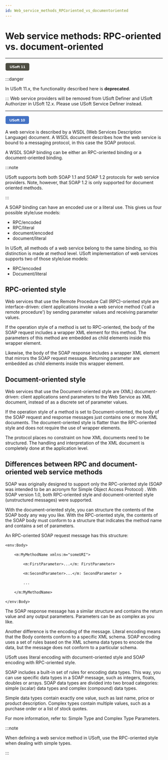 ```yaml
---
id: Web_service_methods_RPCoriented_vs_documentoriented
---
```


# Web service methods: RPC-oriented vs. document-oriented

----

![](./assets/ce23356b-05b0-4dc7-839e-3bc29b317664.png)




:::danger

In USoft 11.x, the functionality described here is **deprecated**.

:::
Web service providers will be removed from USoft Definer and USoft Authorizer in USoft 12.x. Please use USoft Service Definer instead.

----

![](./assets/8da989b4-0598-470f-ab26-cc0a3ca4ea6a.png)



A web service is described by a WSDL (Web Services Description Language) document. A WSDL document describes how the web service is bound to a messaging protocol, in this case the SOAP protocol.

A WSDL SOAP binding can be either an RPC-oriented binding or a document-oriented binding.


:::note

USoft supports both both SOAP 1.1 and SOAP 1.2 protocols for web service providers. Note, however, that SOAP 1.2 is only supported for document oriented methods.

:::

A SOAP binding can have an encoded use or a literal use. This gives us four possible style/use models:

- RPC/encoded
- RPC/literal
- document/encoded
- document/literal

In USoft, all methods of a web service belong to the same binding, so this distinction is made at method level. USoft implementation of web services supports two of those style/use models:

- RPC/encoded
- Document/literal

## RPC-oriented style

Web services that use the Remote Procedure Call (RPC)-oriented style are interface-driven: client applications invoke a web service method ('call a remote procedure') by sending parameter values and receiving parameter values.

If the operation style of a method is set to RPC-oriented, the body of the SOAP request includes a wrapper XML element for this method. The parameters of this method are embedded as child elements inside this wrapper element.

Likewise, the body of the SOAP response includes a wrapper XML element that mirrors the SOAP request message. Returning parameter are embedded as child elements inside this wrapper element.

## Document-oriented style

Web services that use the Document-oriented style are (XML) document-driven: client applications send parameters to the Web Service as XML document, instead of as a discrete set of parameter values.

If the operation style of a method is set to Document-oriented, the body of the SOAP request and response messages just contains one or more XML documents. The document-oriented style is flatter than the RPC-oriented style and does not require the use of wrapper elements.

The protocol places no constraint on how XML documents need to be structured. The handling and interpretation of the XML document is completely done at the application level.

## Differences between RPC and document-oriented web service methods

SOAP was originally designed to support only the RPC-oriented style (SOAP was intended to be an acronym for Simple Object Access Protocol) . With SOAP version 1.0, both RPC-oriented style and document-oriented style (unstructured messages) were supported.

With the document-oriented style, you can structure the contents of the SOAP body any way you like. With the RPC-oriented style, the contents of the SOAP body must conform to a structure that indicates the method name and contains a set of parameters.

An RPC-oriented SOAP request message has this structure:

```
<env:Body>
```

```
    <m:MyMethodName xmlns:m="someURI">
```

```
        <m:FirstParameter>...</m: FirstParameter>
```

```
        <m:SecondParameter>...</m: SecondParameter >
```

```
        ...
```

```
    </m:MyMethodName>
```

```
</env:Body>
```

The SOAP response message has a similar structure and contains the return value and any output parameters. Parameters can be as complex as you like.

Another difference is the encoding of the message. Literal encoding means that the Body contents conform to a specific XML schema. SOAP encoding uses a set of rules based on the XML schema data types to encode the data, but the message does not conform to a particular schema.

USoft uses literal encoding with document-oriented style and SOAP encoding with RPC-oriented style.

SOAP includes a built-in set of rules for encoding data types. This way, you can use specific data types in a SOAP message, such as integers, floats, doubles or arrays. SOAP data types are divided into two broad categories: simple (scalar) data types and complex (compound) data types.

Simple data types contain exactly one value, such as last name, price or product description. Complex types contain multiple values, such as a purchase order or a list of stock quotes.

For more information, refer to: Simple Type and Complex Type Parameters.


:::note

When defining a web service method in USoft, use the RPC-oriented style when dealing with simple types.

:::

##  